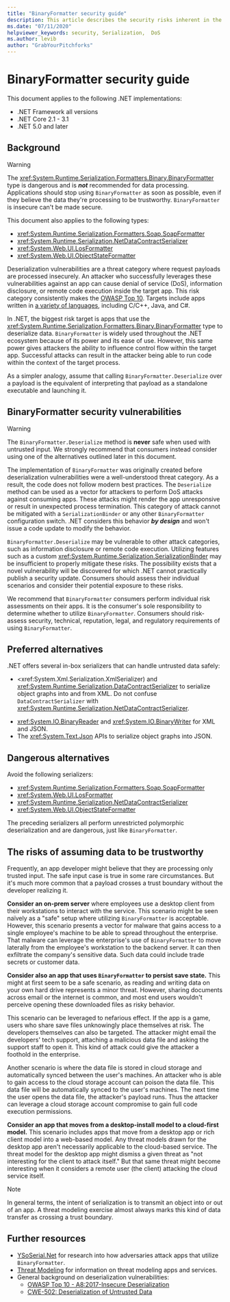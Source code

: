 ```yaml
---
title: "BinaryFormatter security guide"
description: This article describes the security risks inherent in the BinaryFormatter type and recommendations for different serializers to use.
ms.date: "07/11/2020"
helpviewer_keywords: security, Serialization,  DoS
ms.author: levib
author: "GrabYourPitchforks"
---
```

# BinaryFormatter security guide

This document applies to the following .NET implementations:

* .NET Framework all versions
* .NET Core 2.1 - 3.1
* .NET 5.0 and later

## Background

> [!WARNING]
> The <xref:System.Runtime.Serialization.Formatters.Binary.BinaryFormatter> type is dangerous and is ***not*** recommended for data processing. Applications should stop using `BinaryFormatter` as soon as possible, even if they believe the data they're processing to be trustworthy. `BinaryFormatter` is insecure can't be made secure.

This document also applies to the following types:

* <xref:System.Runtime.Serialization.Formatters.Soap.SoapFormatter>
* <xref:System.Runtime.Serialization.NetDataContractSerializer>
* <xref:System.Web.UI.LosFormatter>
* <xref:System.Web.UI.ObjectStateFormatter>

Deserialization vulnerabilities are a threat category where request payloads are processed insecurely. An attacker who successfully leverages these vulnerabilities against an app can cause denial of service (DoS), information disclosure, or remote code execution inside the target app. This risk category consistently makes the [OWASP Top 10](https://owasp.org/www-project-top-ten/). Targets include apps written in [a variety of languages](https://owasp.org/www-community/vulnerabilities/Deserialization_of_untrusted_data), including C/C++, Java, and C#.

In .NET, the biggest risk target is apps that use the <xref:System.Runtime.Serialization.Formatters.Binary.BinaryFormatter> type to deserialize data. `BinaryFormatter` is widely used throughout the .NET ecosystem because of its power and its ease of use. However, this same power gives attackers the ability to influence control flow within the target app. Successful attacks can result in the attacker being able to run code within the context of the target process.

As a simpler analogy, assume that calling `BinaryFormatter.Deserialize` over a payload is the equivalent of interpreting that payload as a standalone executable and launching it.

## BinaryFormatter security vulnerabilities

> [!WARNING]
> The `BinaryFormatter.Deserialize` method is __never__ safe when used with untrusted input. We strongly recommend that consumers instead consider using one of the alternatives outlined later in this document.

The implementation of `BinaryFormatter` was originally created before deserialization vulnerabilities were a well-understood threat category. As a result, the code does not follow modern best practices. The `Deserialize` method can be used as a vector for attackers to perform DoS attacks against consuming apps. These attacks might render the app unresponsive or result in unexpected process termination. This category of attack cannot be mitigated with a `SerializationBinder` or any other `BinaryFormatter` configuration switch. .NET considers this behavior ***by design*** and won't issue a code update to modify the behavior.

`BinaryFormatter.Deserialize` may be vulnerable to other attack categories, such as information disclosure or remote code execution. Utilizing features such as a custom <xref:System.Runtime.Serialization.SerializationBinder> may be insufficient to properly mitigate these risks. The possibility exists that a novel vulnerability will be discovered for which .NET cannot practically publish a security update. Consumers should assess their individual scenarios and consider their potential exposure to these risks.

We recommend that `BinaryFormatter` consumers perform individual risk assessments on their apps. It is the consumer's sole responsibility to determine whether to utilize `BinaryFormatter`. Consumers should risk-assess security, technical, reputation, legal, and regulatory requirements of using `BinaryFormatter`.

## Preferred alternatives

.NET offers several in-box serializers that can handle untrusted data safely:

* <xref:System.Xml.Serialization.XmlSerializer) and <xref:System.Runtime.Serialization.DataContractSerializer> to serialize object graphs into and from XML. Do not confuse `DataContractSerializer` with  <xref:System.Runtime.Serialization.NetDataContractSerializer>.
<!-- Levi comment left in your original PR applied here-->
* <xref:System.IO.BinaryReader> and <xref:System.IO.BinaryWriter> for XML and JSON.
* The <xref:System.Text.Json> APIs to serialize object graphs into JSON.

## Dangerous alternatives

Avoid the following serializers:

* <xref:System.Runtime.Serialization.Formatters.Soap.SoapFormatter>
* <xref:System.Web.UI.LosFormatter>
* <xref:System.Runtime.Serialization.NetDataContractSerializer>
* <xref:System.Web.UI.ObjectStateFormatter>

The preceding serializers all perform unrestricted polymorphic deserialization and are dangerous, just like `BinaryFormatter`.

## The risks of assuming data to be trustworthy

Frequently, an app developer might believe that they are processing only trusted input. The safe input case is true in some rare circumstances. But it's much more common that a payload crosses a trust boundary without the developer realizing it.

__Consider an on-prem server__ where employees use a desktop client from their workstations to interact with the service. This scenario might be seen naïvely as a "safe" setup where utilizing `BinaryFormatter` is acceptable. However, this scenario presents a vector for malware that gains access to a single employee's machine to be able to spread throughout the enterprise. That malware can leverage the enterprise's use of `BinaryFormatter` to move laterally from the employee's workstation to the backend server. It can then exfiltrate the company's sensitive data. Such data could include trade secrets or customer data.

__Consider also an app that uses `BinaryFormatter` to persist save state.__ This might at first seem to be a safe scenario, as reading and writing data on your own hard drive represents a minor threat. However, sharing documents across email or the internet is common, and most end users wouldn't perceive opening these downloaded files as risky behavior.

This scenario can be leveraged to nefarious effect. If the app is a game, users who share save files unknowingly place themselves at risk. The developers themselves can also be targeted. The attacker might email the developers' tech support, attaching a malicious data file and asking the support staff to open it. This kind of attack could give the attacker a foothold in the enterprise.

Another scenario is where the data file is stored in cloud storage and automatically synced between the user's machines. An attacker who is able to gain access to the cloud storage account can poison the data file. This data file will be automatically synced to the user's machines. The next time the user opens the data file, the attacker's payload runs. Thus the attacker can leverage a cloud storage account compromise to gain full code execution permissions.

<!-- Levi review: What's a box product? That's won't translate 
We like sentences to be generally between 15-20 words. Can you help me split up the following 42 word sentence? I'm not sure how an embedded sentence translates. I'm made an attempt to shorten it and make it easier to read in all languages.

[tdykstra] I split the long sentence and replaced "box product" with "desktop app".
-->
__Consider an app that moves from a desktop-install model to a cloud-first model.__ This scenario includes apps that move from a desktop app or rich client model into a web-based model. Any threat models drawn for the desktop app aren't necessarily applicable to the cloud-based service. The threat model for the desktop app might dismiss a given threat as "not interesting for the client to attack itself." But that same threat might become interesting when it considers a remote user (the client) attacking the cloud service itself.

> [!NOTE]
> In general terms, the intent of serialization is to transmit an object into or out of an app. A threat modeling exercise almost always marks this kind of data transfer as crossing a trust boundary.

## Further resources

* [YSoSerial.Net](https://github.com/pwntester/ysoserial.net) for research into how adversaries attack apps that utilize `BinaryFormatter`.
* [Threat Modeling](/securityengineering/sdl/threatmodeling) for information on threat modeling apps and services.
* General background on deserialization vulnerabilities:
  * [OWASP Top 10 - A8:2017-Insecure Deserialization](https://owasp.org/www-project-top-ten/OWASP_Top_Ten_2017/Top_10-2017_A8-Insecure_Deserialization)
  * [CWE-502: Deserialization of Untrusted Data](https://cwe.mitre.org/data/definitions/502.html)
